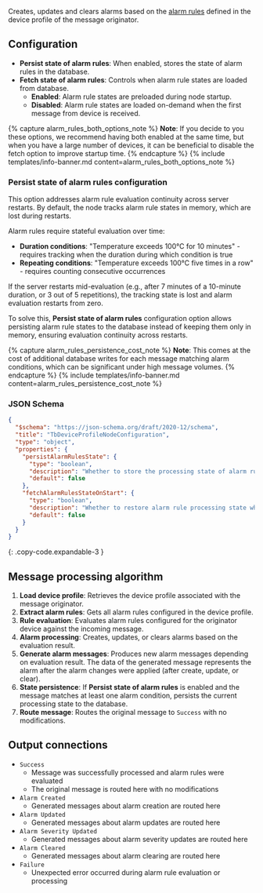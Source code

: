 Creates, updates and clears alarms based on the [alarm rules](/docs/{{docsPrefix}}/user-guide/device-profiles/#alarm-rules) defined in the device profile of the message originator.

## Configuration

- **Persist state of alarm rules**: When enabled, stores the state of alarm rules in the database.
- **Fetch state of alarm rules**: Controls when alarm rule states are loaded from database.
    - **Enabled**: Alarm rule states are preloaded during node startup.
    - **Disabled**: Alarm rule states are loaded on-demand when the first message from device is received.

{% capture alarm_rules_both_options_note %}
**Note**: If you decide to you these options, we recommend having both enabled at the same time, but when you have a large number of devices, it can be
beneficial to disable the fetch option to improve startup time.
{% endcapture %}
{% include templates/info-banner.md content=alarm_rules_both_options_note %}

### Persist state of alarm rules configuration

This option addresses alarm rule evaluation continuity across server restarts. By default, the node tracks alarm rule states in memory, which are lost during restarts.

Alarm rules require stateful evaluation over time:

- **Duration conditions**: "Temperature exceeds 100°C for 10 minutes" - requires tracking when the duration during which condition is true
- **Repeating conditions**: "Temperature exceeds 100°C five times in a row" - requires counting consecutive occurrences

If the server restarts mid-evaluation (e.g., after 7 minutes of a 10-minute duration, or 3 out of 5 repetitions), the tracking state is lost and alarm evaluation restarts from
zero.

To solve this, **Persist state of alarm rules** configuration option allows persisting alarm rule states to the database instead of keeping them only in memory, ensuring evaluation
continuity across restarts.

{% capture alarm_rules_persistence_cost_note %}
**Note**: This comes at the cost of additional database writes for each message matching alarm conditions, which can be significant under high message volumes.
{% endcapture %}
{% include templates/info-banner.md content=alarm_rules_persistence_cost_note %}

### JSON Schema

```json
{
  "$schema": "https://json-schema.org/draft/2020-12/schema",
  "title": "TbDeviceProfileNodeConfiguration",
  "type": "object",
  "properties": {
    "persistAlarmRulesState": {
      "type": "boolean",
      "description": "Whether to store the processing state of alarm rules in the database",
      "default": false
    },
    "fetchAlarmRulesStateOnStart": {
      "type": "boolean",
      "description": "Whether to restore alarm rule processing state when the rule node initializes",
      "default": false
    }
  }
}
```
{: .copy-code.expandable-3 }

## Message processing algorithm

1. **Load device profile**: Retrieves the device profile associated with the message originator.
2. **Extract alarm rules**: Gets all alarm rules configured in the device profile.
3. **Rule evaluation**: Evaluates alarm rules configured for the originator device against the incoming message.
4. **Alarm processing**: Creates, updates, or clears alarms based on the evaluation result.
5. **Generate alarm messages**: Produces new alarm messages depending on evaluation result. The data of the generated message represents the alarm after the alarm changes were
   applied (after create, update, or clear).
6. **State persistence**: If **Persist state of alarm rules** is enabled and the message matches at least one alarm condition, persists the current processing state to the
   database.
7. **Route message**: Routes the original message to `Success` with no modifications.

## Output connections

- `Success`
    - Message was successfully processed and alarm rules were evaluated
    - The original message is routed here with no modifications
- `Alarm Created`
    - Generated messages about alarm creation are routed here
- `Alarm Updated`
    - Generated messages about alarm updates are routed here
- `Alarm Severity Updated`
    - Generated messages about alarm severity updates are routed here
- `Alarm Cleared`
    - Generated messages about alarm clearing are routed here
- `Failure`
    - Unexpected error occurred during alarm rule evaluation or processing
